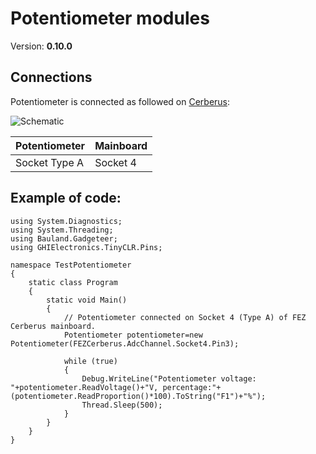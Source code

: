 # Potentiometer modules
Version: __0.10.0__

## Connections ##
Potentiometer is connected as followed on [Cerberus](http://docs.ghielectronics.com/hardware/legacy_products/gadgeteer/fez_cerberus.html):

![Schematic](Gadgeteer-Potentiometer-Cerberus.jpg)

Potentiometer    | Mainboard
------------- | ----------
Socket Type A | Socket 4

## Example of code:
```CSharp
using System.Diagnostics;
using System.Threading;
using Bauland.Gadgeteer;
using GHIElectronics.TinyCLR.Pins;

namespace TestPotentiometer
{
    static class Program
    {
        static void Main()
        {
            // Potentiometer connected on Socket 4 (Type A) of FEZ Cerberus mainboard.
            Potentiometer potentiometer=new Potentiometer(FEZCerberus.AdcChannel.Socket4.Pin3);

            while (true)
            {
                Debug.WriteLine("Potentiometer voltage: "+potentiometer.ReadVoltage()+"V, percentage:"+(potentiometer.ReadProportion()*100).ToString("F1")+"%");
                Thread.Sleep(500);
            }
        }
    }
}
```
